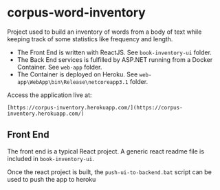 # corpus-word-inventory
Project used to build an inventory of words from a body of text while keeping track of some statistics like frequency and length.


  - The Front End is written with ReactJS. See ``book-inventory-ui`` folder.
  - The Back End services is fulfilled by ASP.NET running from a Docker Container. See ``web-app`` folder.
  - The Container is deployed on Heroku. See ``web-app\WebApp\bin\Release\netcoreapp3.1`` folder.


Access the application live at:
```
[https://corpus-inventory.herokuapp.com/](https://corpus-inventory.herokuapp.com/)
```

## Front End
The front end is a typical React project. A generic react readme file is included in ``book-inventory-ui``.

Once the react project is built, the ``push-ui-to-backend.bat`` script can be used to push the app to heroku